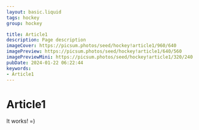 ```yaml
---
layout: basic.liquid
tags: hockey
group: hockey

title: Article1
description: Page description
imageCover: https://picsum.photos/seed/hockey!article1/960/640
imagePreview: https://picsum.photos/seed/hockey!article1/640/560
imagePreviewMini: https://picsum.photos/seed/hockey!article1/320/240
pubDate: 2024-01-22 06:22:44
keywords:
- Article1
---
```


# Article1

It works! =)
